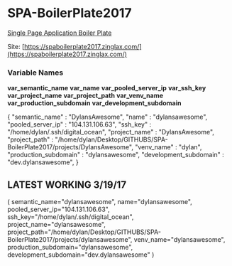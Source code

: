# SPA-BoilerPlate2017
[Single Page Application Boiler Plate](https://spaboilerplate2017.zinglax.com/)

Site: [https://spaboilerplate2017.zinglax.com/](https://spaboilerplate2017.zinglax.com/)



### Variable Names
__var_semantic_name__
__var_name__
__var_pooled_server_ip__
__var_ssh_key__
__var_project_name__
__var_project_path__
__var_venv_name__
__var_production_subdomain__
__var_development_subdomain__


{
"semantic_name" : "DylansAwesome",
"name" : "dylansawesome",
"pooled_server_ip" : "104.131.106.63",
"ssh_key" : "/home/dylan/.ssh/digital_ocean",
"project_name" : "DylansAwesome",
"project_path" : "/home/dylan/Desktop/GITHUBS/SPA-BoilerPlate2017/projects/DylansAwesome",
"venv_name" : "dylan",
"production_subdomain" : "dylansawesome",
"development_subdomain" : "dev.dylansawesome",
}


## LATEST WORKING 3/19/17
(
semantic_name="dylansawesome",
name="dylansawesome",
pooled_server_ip="104.131.106.63",
ssh_key="/home/dylan/.ssh/digital_ocean",
project_name="dylansawesome",
project_path="/home/dylan/Desktop/GITHUBS/SPA-BoilerPlate2017/projects/dylansawesome",
venv_name="dylansawesome",
production_subdomain="dylansawesome",
development_subdomain="dev.dylansawesome" 
)